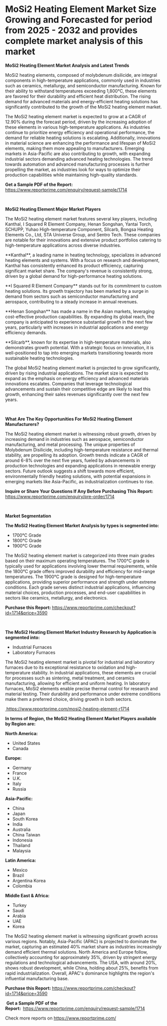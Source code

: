 <p><h1>MoSi2 Heating Element Market Size Growing and Forecasted for period from 2025 - 2032 and provides complete market analysis of this market</h1></p><p><strong>MoSi2 Heating Element Market Analysis and Latest Trends</strong></p>
<p><p>MoSi2 heating elements, composed of molybdenum disilicide, are integral components in high-temperature applications, commonly used in industries such as ceramics, metallurgy, and semiconductor manufacturing. Known for their ability to withstand temperatures exceeding 1,800°C, these elements are favored for their durability and efficient heat distribution. The rising demand for advanced materials and energy-efficient heating solutions has significantly contributed to the growth of the MoSi2 heating element market.</p><p>The MoSi2 heating element market is expected to grow at a CAGR of 12.90% during the forecast period, driven by the increasing adoption of these elements in various high-temperature applications. As industries continue to prioritize energy efficiency and operational performance, the demand for reliable heating solutions is escalating. Additionally, innovations in material science are enhancing the performance and lifespan of MoSi2 elements, making them more appealing to manufacturers. Emerging markets in Asia-Pacific are also contributing to growth, with expanding industrial sectors demanding advanced heating technologies. The trend towards automation and advanced manufacturing processes is further propelling the market, as industries look for ways to optimize their production capabilities while maintaining high-quality standards.</p></p>
<p><strong>Get a Sample PDF of the Report:&nbsp;</strong> <a href="https://www.reportprime.com/enquiry/request-sample/1714?utm_campaign=2244&utm_medium=2&utm_source=Github&utm_content=ia&utm_term=18032025&utm_id=mosi2-heating-element">https://www.reportprime.com/enquiry/request-sample/1714</a></p>
<p>&nbsp;</p>
<p><strong>MoSi2 Heating Element Major Market Players</strong></p>
<p><p>The MoSi2 heating element market features several key players, including Kanthal, I Squared R Element Company, Henan Songshan, Yantai Torch, SCHUPP, Yuhao High-temperature Component, Silcarb, Bongsa Heating Elements Co., Ltd, STA Universe Group, and Sentro Tech. These companies are notable for their innovations and extensive product portfolios catering to high-temperature applications across diverse industries.</p><p>**Kanthal**, a leading name in heating technology, specializes in advanced heating elements and systems. With a focus on research and development, Kanthal has consistently enhanced its product efficiency, capturing significant market share. The company's revenue is consistently strong, driven by a global demand for high-performance heating solutions.</p><p>**I Squared R Element Company** stands out for its commitment to custom heating solutions. Its growth trajectory has been marked by a surge in demand from sectors such as semiconductor manufacturing and aerospace, contributing to a steady increase in annual revenues.</p><p>**Henan Songshan** has made a name in the Asian markets, leveraging cost-effective production capabilities. By expanding its global reach, the company is anticipated to experience substantial growth in the next few years, particularly with increases in industrial applications and energy efficiency demands.</p><p>**Silcarb**, known for its expertise in high-temperature materials, also demonstrates growth potential. With a strategic focus on innovation, it is well-positioned to tap into emerging markets transitioning towards more sustainable heating technologies.</p><p>The global MoSi2 heating element market is projected to grow significantly, driven by rising industrial applications. The market size is expected to expand as the emphasis on energy efficiency and advanced materials innovations escalates. Companies that leverage technological advancements and sustain their competitive edge are likely to lead this growth, enhancing their sales revenues significantly over the next few years.</p></p>
<p>&nbsp;</p>
<p><strong>What Are The Key Opportunities For MoSi2 Heating Element Manufacturers?</strong></p>
<p><p>The MoSi2 heating element market is witnessing robust growth, driven by increasing demand in industries such as aerospace, semiconductor manufacturing, and metal processing. The unique properties of Molybdenum Disilicide, including high-temperature resistance and thermal stability, are propelling its adoption. Growth trends indicate a CAGR of around 6-8% over the next five years, fueled by advancements in production technologies and expanding applications in renewable energy sectors. Future outlook suggests a shift towards more efficient, environmentally friendly heating solutions, with potential expansions in emerging markets like Asia-Pacific, as industrialization continues to rise.</p></p>
<p><strong>Inquire or Share Your Questions If Any Before Purchasing This Report:</strong> <a href="https://www.reportprime.com/enquiry/pre-order/1714?utm_campaign=2244&utm_medium=2&utm_source=Github&utm_content=ia&utm_term=18032025&utm_id=mosi2-heating-element">https://www.reportprime.com/enquiry/pre-order/1714</a></p>
<p>&nbsp;</p>
<p><strong>Market Segmentation</strong></p>
<p><strong>The MoSi2 Heating Element Market Analysis by types is segmented into:</strong></p>
<p><ul><li>1700°C Grade</li><li>1800°C Grade</li><li>1900°C Grade</li></ul></p>
<p><p>The MoSi2 heating element market is categorized into three main grades based on their maximum operating temperatures. The 1700°C grade is typically used for applications involving lower thermal requirements, while the 1800°C grade offers improved durability and efficiency for mid-range temperatures. The 1900°C grade is designed for high-temperature applications, providing superior performance and strength under extreme conditions. Each grade serves distinct industrial applications, influencing material choices, production processes, and end-user capabilities in sectors like ceramics, metallurgy, and electronics.</p></p>
<p><strong>Purchase this Report:&nbsp;</strong><a href="https://www.reportprime.com/checkout?id=1714&price=3590&utm_campaign=2244&utm_medium=2&utm_source=Github&utm_content=ia&utm_term=18032025&utm_id=mosi2-heating-element">https://www.reportprime.com/checkout?id=1714&price=3590</a></p>
<p>&nbsp;</p>
<p><strong>The MoSi2 Heating Element Market Industry Research by Application is segmented into:</strong></p>
<p><ul><li>Industrial Furnaces</li><li>Laboratory Furnaces</li></ul></p>
<p><p>The MoSi2 heating element market is pivotal for industrial and laboratory furnaces due to its exceptional resistance to oxidation and high-temperature stability. In industrial applications, these elements are crucial for processes such as sintering, metal treatment, and ceramics manufacturing, allowing for efficient and uniform heating. In laboratory furnaces, MoSi2 elements enable precise thermal control for research and material testing. Their durability and performance under extreme conditions make them a preferred choice, driving growth in both sectors.</p></p>
<p><a href="https://www.reportprime.com/mosi2-heating-element-r1714?utm_campaign=2244&utm_medium=2&utm_source=Github&utm_content=ia&utm_term=18032025&utm_id=mosi2-heating-element">&nbsp;https://www.reportprime.com/mosi2-heating-element-r1714</a></p>
<p><strong>In terms of Region, the MoSi2 Heating Element Market Players available by Region are:</strong></p>
<p>
    <p> <strong> North America: </strong>
        <ul>
            <li>United States</li>
            <li>Canada</li>
        </ul>
        </p> 
    <p> <strong> Europe: </strong>
        <ul>
            <li>Germany</li>
            <li>France</li>
            <li>U.K.</li>
            <li>Italy</li>
            <li>Russia</li>
        </ul>
        </p> 
    <p> <strong> Asia-Pacific: </strong>
        <ul>
            <li>China</li>
            <li>Japan</li>
            <li>South Korea</li>
            <li>India</li>
            <li>Australia</li>
            <li>China Taiwan</li>
            <li>Indonesia</li>
            <li>Thailand</li>
            <li>Malaysia</li>
        </ul>
        </p> 
    <p> <strong> Latin America: </strong>
        <ul>
            <li>Mexico</li>
            <li>Brazil</li>
            <li>Argentina Korea</li>
            <li>Colombia</li>
        </ul>
        </p> 
    <p> <strong> Middle East & Africa: </strong>
        <ul>
            <li>Turkey</li>
            <li>Saudi</li>
            <li>Arabia</li>
            <li>UAE</li>
            <li>Korea</li>
        </ul>
    </p>
    </p>
<p><p>The MoSi2 heating element market is witnessing significant growth across various regions. Notably, Asia-Pacific (APAC) is projected to dominate the market, capturing an estimated 40% market share as industries increasingly demand efficient thermal solutions. North America and Europe follow, collectively accounting for approximately 35%, driven by stringent energy regulations and technological advancements. The USA, with around 20%, shows robust development, while China, holding about 25%, benefits from rapid industrialization. Overall, APAC's dominance highlights the region's influential manufacturing base.</p></p>
<p><strong>Purchase this Report: </strong><a href="https://www.reportprime.com/checkout?id=1714&price=3590&utm_campaign=2244&utm_medium=2&utm_source=Github&utm_content=ia&utm_term=18032025&utm_id=mosi2-heating-element">https://www.reportprime.com/checkout?id=1714&price=3590</a></p>
<p>&nbsp;<strong>Get a Sample PDF of the Report:&nbsp;&nbsp;</strong><a href="https://www.reportprime.com/enquiry/request-sample/1714?utm_campaign=2244&utm_medium=2&utm_source=Github&utm_content=ia&utm_term=18032025&utm_id=mosi2-heating-element">https://www.reportprime.com/enquiry/request-sample/1714</a></p>
<p><strong></strong></p>
<p>Check more reports on <a href="https://www.reportprime.com/?utm_campaign=2244&utm_medium=2&utm_source=Github&utm_content=ia&utm_term=18032025&utm_id=mosi2-heating-element">https://www.reportprime.com/</a></p>